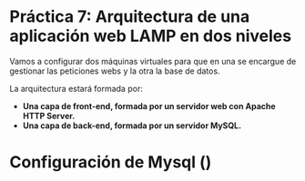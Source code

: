 # Práctica 7: Arquitectura de una aplicación web LAMP en dos niveles

Vamos a configurar dos máquinas virtuales para que en una se encargue de gestionar las peticiones webs y la otra la base de datos.

La arquitectura estará formada por:

* **Una capa de front-end, formada por un servidor web con Apache HTTP Server.**
* **Una capa de back-end, formada por un servidor MySQL.**

# Configuración de Mysql ()